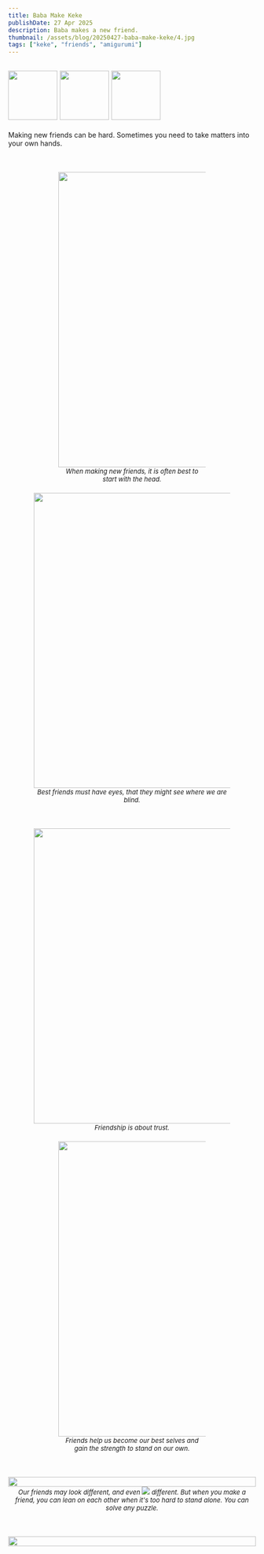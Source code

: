 ```yaml
---
title: Baba Make Keke
publishDate: 27 Apr 2025
description: Baba makes a new friend.
thumbnail: /assets/blog/20250427-baba-make-keke/4.jpg
tags: ["keke", "friends", "amigurumi"]
---
```


## <img src="/assets/baba/baba.webp" style="width: 100px;"> <img src="/assets/baba/make.webp" style="width: 100px;"> <img src="/assets/baba/keke.webp" style="width: 100px;">

Making new friends can be hard. Sometimes you need to take matters into your own hands.


<div style="display: flex; justify-content: center; gap: 20px; flex-wrap: wrap; align-items: flex-end; margin-top: 50px">
  <figure style="width: 300px; margin: 0;">
    <img src="/assets/blog/20250427-baba-make-keke/1.jpg" width="600" />
    <figcaption style="text-align: center; font-size: small;">
      <i>When making new friends, it is often best to start with the head.</i>
    </figcaption>
  </figure>

  <figure style="width: 400px; margin: 0;">
    <img src="/assets/blog/20250427-baba-make-keke/3.jpg" width="600" />
    <figcaption style="text-align: center; font-size: small;">
      <i>Best friends must have eyes, that they might see where we are blind.</i>
    </figcaption>
  </figure>
</div>


<div style="display: flex; justify-content: center; gap: 20px; flex-wrap: wrap; align-items: flex-end; margin-top: 50px">
  <figure style="width: 400px; margin: 0;">
    <img src="/assets/blog/20250427-baba-make-keke/4.jpg" width="600" />
    <figcaption style="text-align: center; font-size: small;">
      <i>Friendship is about trust.</i>
    </figcaption>
  </figure>
  <figure style="width: 300px; margin: 0;">
    <img src="/assets/blog/20250427-baba-make-keke/5.jpg" width="600" />
    <figcaption style="text-align: center; font-size: small;">
      <i>Friends help us become our best selves and gain the strength to stand on our own.</i>
    </figcaption>
  </figure>
</div>

<div style="display: flex; justify-content: center; margin-top: 50px">
  <figure style="width: 600px; margin: 0; display: flex; flex-direction: column; align-items: center;">
    <img src="/assets/blog/20250427-baba-make-keke/6.jpg" style="width: 100%;" />
    <figcaption style="text-align: center; font-size: small; width: 100%;">
      <i>Our friends may look different, and even <img src="/assets/baba/move.webp"> different. But when you make a friend, you can lean on each other when it's too hard to stand alone. You can solve any puzzle.</i>
    </figcaption>
  </figure>
</div>


<div style="display: flex; justify-content: center; margin-top: 50px">
  <figure style="width: 600px; margin: 0; display: flex; flex-direction: column; align-items: center;">
    <img src="/assets/blog/20250427-baba-make-keke/congratulations.jpg" style="width: 100%;" />
  </figure>
</div>

